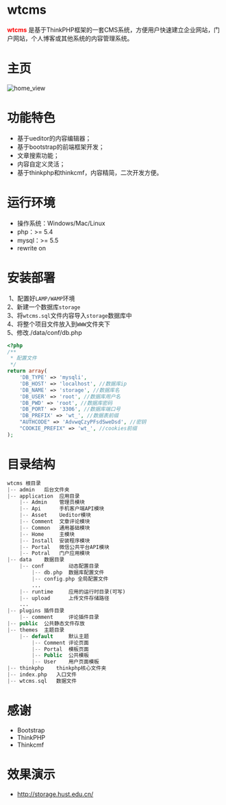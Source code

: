# wtcms
<font color=#ff00>**wtcms**</font> 是基于ThinkPHP框架的一套CMS系统，方便用户快速建立企业网站，门户网站，个人博客或其他系统的内容管理系统。<br>
# 主页
![home_view](https://github.com/taosir/wtcms/blob/master/public/images/home.png)<br>
# 功能特色
- 基于ueditor的内容编辑器；<br>
- 基于bootstrap的前端框架开发；<br>
- 文章搜索功能；<br>
- 内容自定义灵活；<br>
- 基于thinkphp和thinkcmf，内容精简，二次开发方便。<br>
# 运行环境<br>
- 操作系统：Windows/Mac/Linux <br>
- php：>= 5.4<br>
- mysql：>= 5.5<br>
- rewrite on <br>
# 安装部署<br>
  1、配置好`LAMP/WAMP`环境<br>
  2、新建一个数据库`storage`<br>
  3、将`wtcms.sql`文件内容导入`storage`数据库中<br>
  4、将整个项目文件放入到`WWW`文件夹下<br>
  5、修改./data/conf/db.php<br>
```php
<?php
/**
 * 配置文件
 */
return array(
    'DB_TYPE' => 'mysqli', 
    'DB_HOST' => 'localhost', //数据库ip
    'DB_NAME' => 'storage', //数据库名
    'DB_USER' => 'root', //数据库用户名
    'DB_PWD' => 'root', //数据库密码
    'DB_PORT' => '3306', //数据库端口号
    'DB_PREFIX' => 'wt_', //数据表前缀
    "AUTHCODE" => 'AdvwqCzyPFsdSweDsd', //密钥
    "COOKIE_PREFIX" => 'wt_', //cookies前缀
);
```
# 目录结构  
```php
wtcms 根目录
|-- admin   后台文件夹
|-- application  应用目录
    |-- Admin    管理员模块
    |-- Api      手机客户端API模块
    |-- Asset    Ueditor模块
    |-- Comment  文章评论模块
    |-- Common   通用基础模块
    |-- Home     主模块
    |-- Install  安装程序模块        
    |-- Portal   微信公共平台API模块
    |-- Potral   门户应用模块
|-- data    数据目录
    |-- conf        动态配置目录
        |-- db.php  数据库配置文件
        |-- config.php 全局配置文件
        ...
    |-- runtime     应用的运行时目录(可写)
    |-- upload      上传文件存储路径
    ...
|-- plugins 插件目录
    |-- comment     评论插件目录
|-- public  公共静态文件存放
|-- themes  主题目录
    |-- default     默认主题
        |-- Comment 评论页面
        |-- Portal  模板页面
        |-- Public  公共模板
        |-- User    用户页面模板
|-- thinkphp    thinkphp核心文件夹
|-- index.php   入口文件
|-- wtcms.sql   数据文件
```    
# 感谢<br>
- Bootstrap<br>
- ThinkPHP<br>
- Thinkcmf<br>
# 效果演示
- http://storage.hust.edu.cn/

